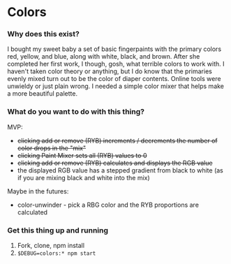 # Colors

### Why does this exist?

I bought my sweet baby a set of basic fingerpaints with the primary colors red, yellow, and blue, along with white, black, and brown. After she completed her first work, I though, gosh, what terrible colors to work with. I haven't taken color theory or anything, but I do know that the primaries evenly mixed turn out to be the color of diaper contents. Online tools were unwieldy or just plain wrong. I needed a simple color mixer that helps make a more beautiful palette.

### What do you want to do with this thing?

MVP:
* ~~clicking add or remove (RYB) increments / decrements the number of color drops in the "mix"~~
* ~~clicking Paint Mixer sets all (RYB) values to 0~~
* ~~clicking add or remove (RYB) calculates and displays the RGB value~~
* the displayed RGB value has a stepped gradient from black to white (as if you are mixing black and white into the mix)

Maybe in the futures:
* color-unwinder - pick a RBG color and the RYB proportions are calculated

### Get this thing up and running

1. Fork, clone, npm install
1. `$DEBUG=colors:* npm start`
